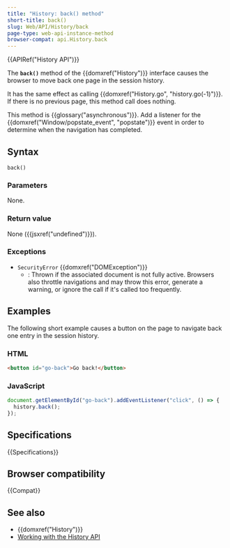 ```yaml
---
title: "History: back() method"
short-title: back()
slug: Web/API/History/back
page-type: web-api-instance-method
browser-compat: api.History.back
---
```


{{APIRef("History API")}}

The **`back()`** method of the {{domxref("History")}} interface causes
the browser to move back one page in the session history.

It has the same
effect as calling {{domxref("History.go", "history.go(-1)")}}. If there is no previous
page, this method call does nothing.

This method is {{glossary("asynchronous")}}. Add a listener for the
{{domxref("Window/popstate_event", "popstate")}} event in order to determine when the navigation has completed.

## Syntax

```js-nolint
back()
```

### Parameters

None.

### Return value

None ({{jsxref("undefined")}}).

### Exceptions

- `SecurityError` {{domxref("DOMException")}}
  - : Thrown if the associated document is not fully active. Browsers also throttle navigations and may throw this error, generate a warning, or ignore the call if it's called too frequently.

## Examples

The following short example causes a button on the page to navigate back one entry in
the session history.

### HTML

```html
<button id="go-back">Go back!</button>
```

### JavaScript

```js
document.getElementById("go-back").addEventListener("click", () => {
  history.back();
});
```

## Specifications

{{Specifications}}

## Browser compatibility

{{Compat}}

## See also

- {{domxref("History")}}
- [Working with the History API](/en-US/docs/Web/API/History_API/Working_with_the_History_API)
